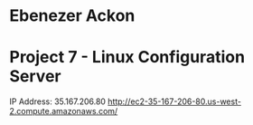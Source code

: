 # Ebenezer Ackon
# Project 7 - Linux Configuration Server

IP Address: 35.167.206.80
http://ec2-35-167-206-80.us-west-2.compute.amazonaws.com/